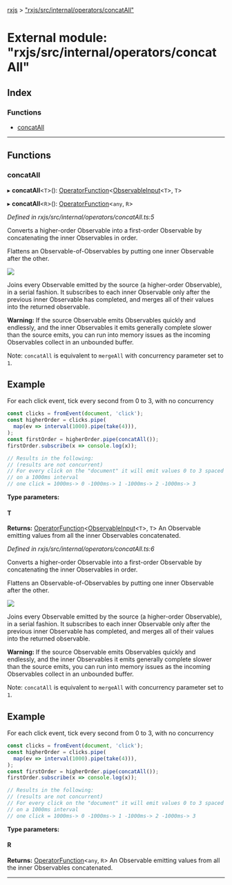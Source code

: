 [rxjs](../README.md) > ["rxjs/src/internal/operators/concatAll"](../modules/_rxjs_src_internal_operators_concatall_.md)

# External module: "rxjs/src/internal/operators/concatAll"

## Index

### Functions

* [concatAll](_rxjs_src_internal_operators_concatall_.md#concatall)

---

## Functions

<a id="concatall"></a>

###  concatAll

▸ **concatAll**<`T`>(): [OperatorFunction](../interfaces/_rxjs_src_internal_types_.operatorfunction.md)<[ObservableInput](_rxjs_src_internal_types_.md#observableinput)<`T`>, `T`>

▸ **concatAll**<`R`>(): [OperatorFunction](../interfaces/_rxjs_src_internal_types_.operatorfunction.md)<`any`, `R`>

*Defined in rxjs/src/internal/operators/concatAll.ts:5*

Converts a higher-order Observable into a first-order Observable by concatenating the inner Observables in order.

Flattens an Observable-of-Observables by putting one inner Observable after the other.

![](concatAll.png)

Joins every Observable emitted by the source (a higher-order Observable), in a serial fashion. It subscribes to each inner Observable only after the previous inner Observable has completed, and merges all of their values into the returned observable.

**Warning:** If the source Observable emits Observables quickly and endlessly, and the inner Observables it emits generally complete slower than the source emits, you can run into memory issues as the incoming Observables collect in an unbounded buffer.

Note: `concatAll` is equivalent to `mergeAll` with concurrency parameter set to `1`.

Example
-------

For each click event, tick every second from 0 to 3, with no concurrency

```javascript
const clicks = fromEvent(document, 'click');
const higherOrder = clicks.pipe(
  map(ev => interval(1000).pipe(take(4))),
);
const firstOrder = higherOrder.pipe(concatAll());
firstOrder.subscribe(x => console.log(x));

// Results in the following:
// (results are not concurrent)
// For every click on the "document" it will emit values 0 to 3 spaced
// on a 1000ms interval
// one click = 1000ms-> 0 -1000ms-> 1 -1000ms-> 2 -1000ms-> 3
```

**Type parameters:**

#### T 

**Returns:** [OperatorFunction](../interfaces/_rxjs_src_internal_types_.operatorfunction.md)<[ObservableInput](_rxjs_src_internal_types_.md#observableinput)<`T`>, `T`>
An Observable emitting values from all the inner
Observables concatenated.

*Defined in rxjs/src/internal/operators/concatAll.ts:6*

Converts a higher-order Observable into a first-order Observable by concatenating the inner Observables in order.

Flattens an Observable-of-Observables by putting one inner Observable after the other.

![](concatAll.png)

Joins every Observable emitted by the source (a higher-order Observable), in a serial fashion. It subscribes to each inner Observable only after the previous inner Observable has completed, and merges all of their values into the returned observable.

**Warning:** If the source Observable emits Observables quickly and endlessly, and the inner Observables it emits generally complete slower than the source emits, you can run into memory issues as the incoming Observables collect in an unbounded buffer.

Note: `concatAll` is equivalent to `mergeAll` with concurrency parameter set to `1`.

Example
-------

For each click event, tick every second from 0 to 3, with no concurrency

```javascript
const clicks = fromEvent(document, 'click');
const higherOrder = clicks.pipe(
  map(ev => interval(1000).pipe(take(4))),
);
const firstOrder = higherOrder.pipe(concatAll());
firstOrder.subscribe(x => console.log(x));

// Results in the following:
// (results are not concurrent)
// For every click on the "document" it will emit values 0 to 3 spaced
// on a 1000ms interval
// one click = 1000ms-> 0 -1000ms-> 1 -1000ms-> 2 -1000ms-> 3
```

**Type parameters:**

#### R 

**Returns:** [OperatorFunction](../interfaces/_rxjs_src_internal_types_.operatorfunction.md)<`any`, `R`>
An Observable emitting values from all the inner
Observables concatenated.

___

